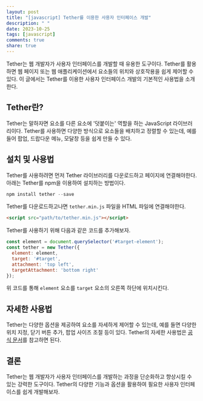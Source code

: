```yaml
---
layout: post
title: "[javascript] Tether를 이용한 사용자 인터페이스 개발"
description: " "
date: 2023-10-25
tags: [javascript]
comments: true
share: true
---
```


Tether는 웹 개발자가 사용자 인터페이스를 개발할 때 유용한 도구이다. Tether를 활용하면 웹 페이지 또는 웹 애플리케이션에서 요소들의 위치와 상호작용을 쉽게 제어할 수 있다. 이 글에서는 Tether를 이용한 사용자 인터페이스 개발의 기본적인 사용법을 소개한다.

## Tether란?

Tether는 말하자면 요소를 다른 요소에 '덧붙이는' 역할을 하는 JavaScript 라이브러리이다. Tether를 사용하면 다양한 방식으로 요소들을 배치하고 정렬할 수 있는데, 예를 들어 팝업, 드랍다운 메뉴, 모달창 등을 쉽게 만들 수 있다.

## 설치 및 사용법

Tether를 사용하려면 먼저 Tether 라이브러리를 다운로드하고 페이지에 연결해야한다. 아래는 Tether를 npm을 이용하여 설치하는 방법이다.

```javascript
npm install tether --save
```

Tether를 다운로드하고나면 `tether.min.js` 파일을 HTML 파일에 연결해야한다.

```html
<script src="path/to/tether.min.js"></script>
```

Tether를 사용하기 위해 다음과 같은 코드를 추가해보자.

```javascript
const element = document.querySelector('#target-element');
const tether = new Tether({
  element: element,
  target: '#target',
  attachment: 'top left',
  targetAttachment: 'bottom right'
});
```

위 코드를 통해 `element` 요소를 `target` 요소의 오른쪽 하단에 위치시킨다. 

## 자세한 사용법

Tether는 다양한 옵션을 제공하여 요소를 자세하게 제어할 수 있는데, 예를 들면 다양한 위치 지정, 닫기 버튼 추가, 팝업 사이즈 조절 등이 있다. Tether의 자세한 사용법은 [공식 문서](https://tether.io/docs/)를 참고하면 된다.

## 결론

Tether는 웹 개발자가 사용자 인터페이스를 개발하는 과정을 단순화하고 향상시킬 수 있는 강력한 도구이다. Tether의 다양한 기능과 옵션을 활용하여 필요한 사용자 인터페이스를 쉽게 개발해보자.